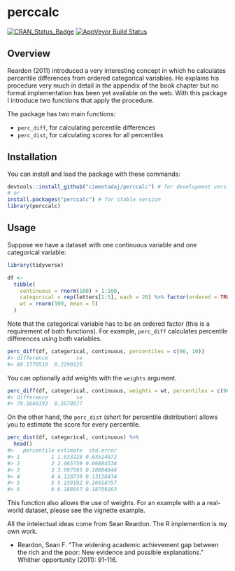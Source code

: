 
perccalc
========

[![CRAN\_Status\_Badge](http://www.r-pkg.org/badges/version/perccalc)](http://cran.r-project.org/package=perccalc) [![AppVeyor Build Status](https://ci.appveyor.com/api/projects/status/github/cimentadaj/perccalc?branch=master&svg=true)](https://ci.appveyor.com/project/cimentadaj/perccalc)

Overview
--------

Reardon (2011) introduced a very interesting concept in which he calculates percentile differences from ordered categorical variables. He explains his procedure very much in detail in the appendix of the book chapter but no formal implementation has been yet available on the web. With this package I introduce two functions that apply the procedure.

The package has two main functions:

-   `perc_diff`, for calculating percentile differences
-   `perc_dist`, for calculating scores for all percentiles

Installation
------------

You can install and load the package with these commands:

``` r
devtools::install_github("cimentadaj/perccalc") # for development version
# or
install.packages("perccalc") # for stable version
library(perccalc)
```

Usage
-----

Suppose we have a dataset with one continuous variable and one categorical variable:

``` r
library(tidyverse)

df <-
  tibble(
    continuous = rnorm(100) + 1:100,
    categorical = rep(letters[1:5], each = 20) %>% factor(ordered = TRUE),
    wt = rnorm(100, mean = 5)
  )
```

Note that the categorical variable has to be an ordered factor (this is a requirement of both functions). For example, `perc_diff` calculates percentile differences using both variables.

``` r
perc_diff(df, categorical, continuous, percentiles = c(90, 10))
#> difference         se 
#> 80.1770518  0.2290125
```

You can optionally add weights with the `weights` argument.

``` r
perc_diff(df, categorical, continuous, weights = wt, percentiles = c(90, 10))
#> difference         se 
#> 79.5660193  0.5970977
```

On the other hand, the `perc_dist` (short for percentile distribution) allows you to estimate the score for every percentile.

``` r
perc_dist(df, categorical, continuous) %>%
  head()
#>   percentile estimate  std.error
#> 1          1 1.033228 0.03524072
#> 2          2 2.065759 0.06884538
#> 3          3 3.097595 0.10084844
#> 4          4 4.128739 0.13128434
#> 5          5 5.159192 0.16018757
#> 6          6 6.188957 0.18759263
```

This function also allows the use of weights. For an example with a a real-world dataset, please see the vignette example.

All the intelectual ideas come from Sean Reardon. The R implemention is my own work.

-   Reardon, Sean F. "The widening academic achievement gap between the rich and the poor: New evidence and possible explanations." Whither opportunity (2011): 91-116.
